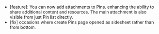- [feature]: You can now add attachments to Pins. enhancing the ability to share additional content and resources. The main attachment is also visible from just Pin list directly.
- [fix] occasions where create Pins page opened as sidesheet rather than from bottom.
